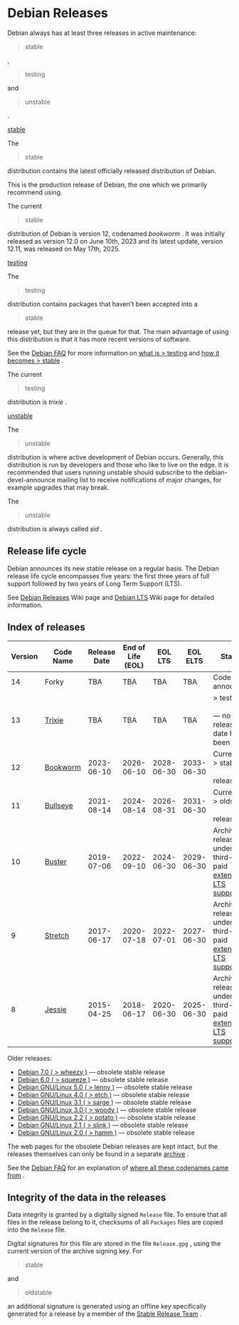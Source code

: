 Debian Releases
==========

 Debian always has at least
three releases in active maintenance:
>  stable

 ,
>  testing

 and
>  unstable

 .

[stable](https://www.debian.org/releases/stable/)

 The
>  stable

 distribution contains the latest officially released distribution of Debian.

 This is the production release of Debian, the one which we primarily recommend using.

 The current
>  stable

 distribution of Debian is version 12, codenamed  *bookworm*  .
It was initially released as version 12.0 on June 10th, 2023 and its latest update, version 12.11, was released on May 17th, 2025.

[testing](https://www.debian.org/releases/testing/)

 The
>  testing

 distribution contains packages that haven't been accepted into a
>  stable

 release yet, but they are in the queue for that. The main advantage of using this distribution is that it has more recent versions of software.

 See the [Debian FAQ](https://www.debian.org/doc/manuals/debian-faq/) for more information on [what is > testing](https://www.debian.org/doc/manuals/debian-faq/ftparchives#testing) and [how it becomes > stable](https://www.debian.org/doc/manuals/debian-faq/ftparchives#frozen) .

 The current
>  testing

 distribution is  *trixie*  .

[unstable](https://www.debian.org/releases/unstable/)

 The
>  unstable

 distribution is where active development of Debian occurs. Generally, this distribution is run by developers and those who like to live on the edge. It is recommended that users running unstable should subscribe to the debian-devel-announce mailing list to receive notifications of major changes, for example upgrades that may break.

 The
>  unstable

 distribution is always called  *sid*  .

 Release life cycle
----------

 Debian announces its new stable release on a regular basis. The Debian release life cycle encompasses five years: the first three years of full support followed by two years of Long Term Support (LTS).

 See [Debian Releases](https://wiki.debian.org/DebianReleases) Wiki page and [Debian LTS](https://wiki.debian.org/LTS) Wiki page for detailed information.

 Index of releases
----------

| Version|                        Code Name                       | Release Date| End of Life (EOL)|  EOL LTS  |  EOL ELTS |                                                 Status                                                 |
|--------|--------------------------------------------------------|-------------|------------------|-----------|-----------|--------------------------------------------------------------------------------------------------------|
|   14   |                          Forky                         |     TBA     |        TBA       |    TBA    |    TBA    |                                           Codename announced                                           |
|   13   |   [Trixie](https://www.debian.org/releases/trixie/)  |     TBA     |        TBA       |    TBA    |    TBA    |                          >  testing<br/><br/> — no release date has been set                           |
|   12   | [Bookworm](https://www.debian.org/releases/bookworm/)|  2023-06-10 |    2026-06-10    | 2028-06-30| 2033-06-30|                                 Current<br/>>  stable<br/><br/> release                                |
|   11   | [Bullseye](https://www.debian.org/releases/bullseye/)|  2021-08-14 |    2024-08-14    | 2026-08-31| 2031-06-30|                               Current<br/>>  oldstable<br/><br/> release                               |
|   10   |   [Buster](https://www.debian.org/releases/buster/)  |  2019-07-06 |    2022-09-10    | 2024-06-30| 2029-06-30| Archived release, under third-party paid [extended LTS support](https://wiki.debian.org/LTS/Extended)|
|    9   |  [Stretch](https://www.debian.org/releases/stretch/) |  2017-06-17 |    2020-07-18    | 2022-07-01| 2027-06-30| Archived release, under third-party paid [extended LTS support](https://wiki.debian.org/LTS/Extended)|
|    8   |   [Jessie](https://www.debian.org/releases/jessie/)  |  2015-04-25 |    2018-06-17    | 2020-06-30| 2025-06-30| Archived release, under third-party paid [extended LTS support](https://wiki.debian.org/LTS/Extended)|

 Older releases:

* [Debian 7.0 ( > wheezy )](https://www.debian.org/releases/wheezy/) — obsolete stable release
* [Debian 6.0 ( > squeeze )](https://www.debian.org/releases/squeeze/) — obsolete stable release
* [Debian GNU/Linux 5.0 ( > lenny )](https://www.debian.org/releases/lenny/) — obsolete stable release
* [Debian GNU/Linux 4.0 ( > etch )](https://www.debian.org/releases/etch/) — obsolete stable release
* [Debian GNU/Linux 3.1 ( > sarge )](https://www.debian.org/releases/sarge/) — obsolete stable release
* [Debian GNU/Linux 3.0 ( > woody )](https://www.debian.org/releases/woody/) — obsolete stable release
* [Debian GNU/Linux 2.2 ( > potato )](https://www.debian.org/releases/potato/) — obsolete stable release
* [Debian GNU/Linux 2.1 ( > slink )](https://www.debian.org/releases/slink/) — obsolete stable release
* [Debian GNU/Linux 2.0 ( > hamm )](https://www.debian.org/releases/hamm/) — obsolete stable release

 The web pages for the obsolete Debian releases are kept intact, but
the releases themselves can only be found in a separate [archive](https://www.debian.org/distrib/archive) .

 See the [Debian FAQ](https://www.debian.org/doc/manuals/debian-faq/) for an explanation of [where all these codenames came from](https://www.debian.org/doc/manuals/debian-faq/ftparchives#sourceforcodenames) .

 Integrity of the data in the releases
----------

 Data integrity is granted by a digitally signed ` Release ` file. To ensure that all files in the release belong to it, checksums of
all ` Packages ` files are copied into the ` Release ` file.

 Digital signatures for this file are stored in the file ` Release.gpg ` , using the current version of the archive signing
key. For
>  stable

 and
>  oldstable

 an additional signature is
generated using an offline key specifically generated for a release
by a member of the [Stable Release Team](https://www.debian.org/intro/organization#release-team) .
